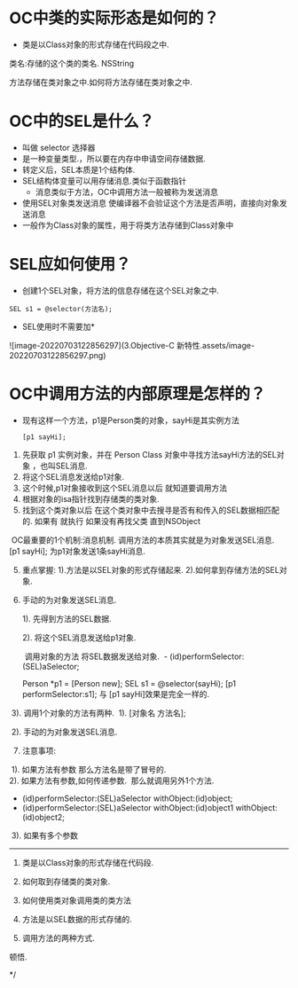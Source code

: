 # OC中类的实际形态是如何的？

- 类是以Class对象的形式存储在代码段之中.

类名:存储的这个类的类名. NSString 

方法存储在类对象之中.如何将方法存储在类对象之中.

# OC中的SEL是什么？

- 叫做 selector 选择器
- 是一种变量类型.，所以要在内存中申请空间存储数据.
- 转定义后，SEL本质是1个结构体. 
- SEL结构体变量可以用存储消息.类似于函数指针
  - 消息类似于方法，OC中调用方法一般被称为发送消息
- 使用SEL对象类发送消息 使编译器不会验证这个方法是否声明，直接向对象发送消息
- 一般作为Class对象的属性，用于将类方法存储到Class对象中



# SEL应如何使用？

- 创建1个SEL对象，将方法的信息存储在这个SEL对象之中.


 ~~~   
 SEL s1 = @selector(方法名);
 ~~~

- SEL使用时不需要加*

![image-20220703122856297](3.Objective-C 新特性.assets/image-20220703122856297.png)

# OC中调用方法的内部原理是怎样的？

- 现有这样一个方法，p1是Person类的对象，sayHi是其实例方法

    ~~~
    [p1 sayHi];
    ~~~

1. 先获取 p1 实例对象，并在 Person Class 对象中寻找方法sayHi方法的SEL对象 ，也叫SEL消息.
2. 将这个SEL消息发送给p1对象.
3. 这个时候,p1对象接收到这个SEL消息以后 就知道要调用方法
4. 根据对象的isa指针找到存储类的类对象.
5. 找到这个类对象以后 在这个类对象中去搜寻是否有和传入的SEL数据相匹配的.
       如果有 就执行  如果没有再找父类 直到NSObject




​      OC最重要的1个机制:消息机制.
​      调用方法的本质其实就是为对象发送SEL消息.
​      [p1 sayHi]; 为p1对象发送1条sayHi消息.

  5. 重点掌握:
     1).方法是以SEL对象的形式存储起来.
     2).如何拿到存储方法的SEL对象.

 

  6. 手动的为对象发送SEL消息.

     1). 先得到方法的SEL数据.

     2). 将这个SEL消息发送给p1对象.

     ​    调用对象的方法 将SEL数据发送给对象.
     ​    - (id)performSelector:(SEL)aSelector;

        Person *p1 = [Person new];
        SEL s1 = @selector(sayHi);
        [p1 performSelector:s1]; 与 [p1 sayHi]效果是完全一样的.


​     3). 调用1个对象的方法有两种.
​       1). [对象名 方法名];

​       2). 手动的为对象发送SEL消息.


  7. 注意事项:


​     1). 如果方法有参数 那么方法名是带了冒号的.
​      
​     2). 如果方法有参数,如何传递参数.
​         那么就调用另外1个方法.

 - (id)performSelector:(SEL)aSelector withObject:(id)object;
 - (id)performSelector:(SEL)aSelector withObject:(id)object1 withObject:(id)object2;


​     3). 如果有多个参数 

---------------------------------

 1. 类是以Class对象的形式存储在代码段.

 2. 如何取到存储类的类对象.

 3. 如何使用类对象调用类的类方法 

 4. 方法是以SEL数据的形式存储的.

 5. 调用方法的两种方式.


   顿悟.

 


 */